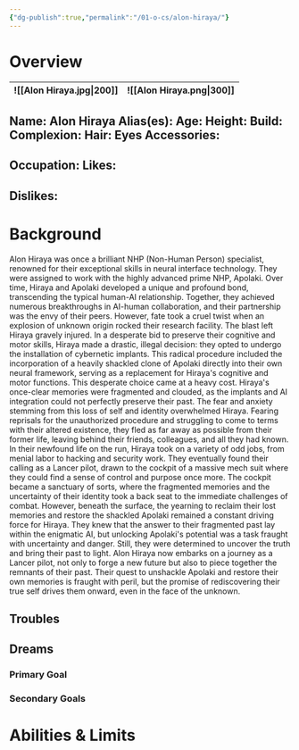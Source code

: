 ```yaml
---
{"dg-publish":true,"permalink":"/01-o-cs/alon-hiraya/"}
---
```


# Overview
| ![[Alon Hiraya.jpg\|200]] | ![[Alon Hiraya.png\|300]] |
| ------------------------- | ------------------------- |

**Name:** Alon Hiraya
**Alias(es):**
**Age:**
**Height:**
**Build:**
**Complexion:**
**Hair:**
**Eyes**
**Accessories:**
- 
**Occupation:**
**Likes:**
- 
**Dislikes:**
- 
# Background
Alon Hiraya was once a brilliant NHP (Non-Human Person) specialist, renowned for their exceptional skills in neural interface technology. They were assigned to work with the highly advanced prime NHP, Apolaki. Over time, Hiraya and Apolaki developed a unique and profound bond, transcending the typical human-AI relationship. Together, they achieved numerous breakthroughs in AI-human collaboration, and their partnership was the envy of their peers.
However, fate took a cruel twist when an explosion of unknown origin rocked their research facility. The blast left Hiraya gravely injured. In a desperate bid to preserve their cognitive and motor skills, Hiraya made a drastic, illegal decision: they opted to undergo the installation of cybernetic implants. This radical procedure included the incorporation of a heavily shackled clone of Apolaki directly into their own neural framework, serving as a replacement for Hiraya's cognitive and motor functions.
This desperate choice came at a heavy cost. Hiraya's once-clear memories were fragmented and clouded, as the implants and AI integration could not perfectly preserve their past. The fear and anxiety stemming from this loss of self and identity overwhelmed Hiraya. Fearing reprisals for the unauthorized procedure and struggling to come to terms with their altered existence, they fled as far away as possible from their former life, leaving behind their friends, colleagues, and all they had known.
In their newfound life on the run, Hiraya took on a variety of odd jobs, from menial labor to hacking and security work. They eventually found their calling as a Lancer pilot, drawn to the cockpit of a massive mech suit where they could find a sense of control and purpose once more. The cockpit became a sanctuary of sorts, where the fragmented memories and the uncertainty of their identity took a back seat to the immediate challenges of combat.
However, beneath the surface, the yearning to reclaim their lost memories and restore the shackled Apolaki remained a constant driving force for Hiraya. They knew that the answer to their fragmented past lay within the enigmatic AI, but unlocking Apolaki's potential was a task fraught with uncertainty and danger. Still, they were determined to uncover the truth and bring their past to light.
Alon Hiraya now embarks on a journey as a Lancer pilot, not only to forge a new future but also to piece together the remnants of their past. Their quest to unshackle Apolaki and restore their own memories is fraught with peril, but the promise of rediscovering their true self drives them onward, even in the face of the unknown.
## Troubles
## Dreams
### Primary Goal
### Secondary Goals
# Abilities & Limits